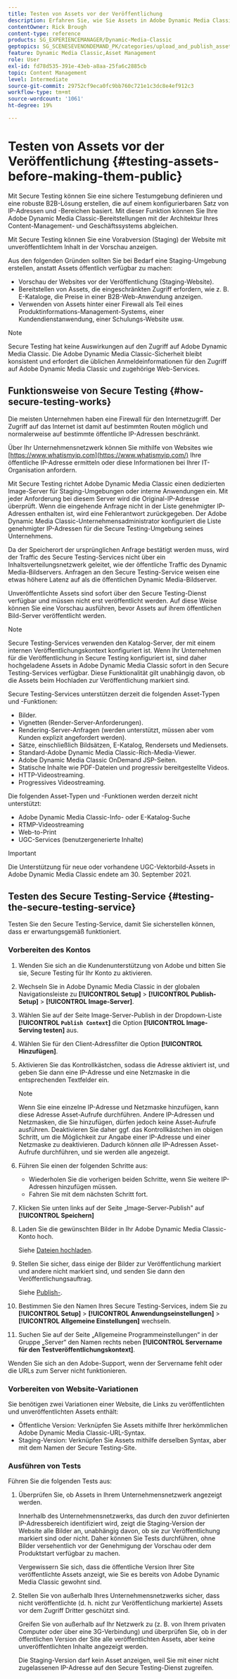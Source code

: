 ```yaml
---
title: Testen von Assets vor der Veröffentlichung
description: Erfahren Sie, wie Sie Assets in Adobe Dynamic Media Classic testen können, bevor Sie sie veröffentlichen.
contentOwner: Rick Brough
content-type: reference
products: SG_EXPERIENCEMANAGER/Dynamic-Media-Classic
geptopics: SG_SCENESEVENONDEMAND_PK/categories/upload_and_publish_assets
feature: Dynamic Media Classic,Asset Management
role: User
exl-id: fd78d535-391e-43eb-a8aa-25fa6c2885cb
topic: Content Management
level: Intermediate
source-git-commit: 29752cf9eca0fc9bb760c721e1c3dc8e4ef912c3
workflow-type: tm+mt
source-wordcount: '1061'
ht-degree: 19%

---
```


# Testen von Assets vor der Veröffentlichung {#testing-assets-before-making-them-public}

Mit Secure Testing können Sie eine sichere Testumgebung definieren und eine robuste B2B-Lösung erstellen, die auf einem konfigurierbaren Satz von IP-Adressen und -Bereichen basiert. Mit dieser Funktion können Sie Ihre Adobe Dynamic Media Classic-Bereitstellungen mit der Architektur Ihres Content-Management- und Geschäftssystems abgleichen.

Mit Secure Testing können Sie eine Vorabversion (Staging) der Website mit unveröffentlichtem Inhalt in der Vorschau anzeigen.

Aus den folgenden Gründen sollten Sie bei Bedarf eine Staging-Umgebung erstellen, anstatt Assets öffentlich verfügbar zu machen:

* Vorschau der Websites vor der Veröffentlichung (Staging-Website).
* Bereitstellen von Assets, die eingeschränkten Zugriff erfordern, wie z. B. E-Kataloge, die Preise in einer B2B-Web-Anwendung anzeigen.
* Verwenden von Assets hinter einer Firewall als Teil eines Produktinformations-Management-Systems, einer Kundendienstanwendung, einer Schulungs-Website usw.

>[!NOTE]
>
>Secure Testing hat keine Auswirkungen auf den Zugriff auf Adobe Dynamic Media Classic. Die Adobe Dynamic Media Classic-Sicherheit bleibt konsistent und erfordert die üblichen Anmeldeinformationen für den Zugriff auf Adobe Dynamic Media Classic und zugehörige Web-Services.

## Funktionsweise von Secure Testing {#how-secure-testing-works}

Die meisten Unternehmen haben eine Firewall für den Internetzugriff. Der Zugriff auf das Internet ist damit auf bestimmten Routen möglich und normalerweise auf bestimmte öffentliche IP-Adressen beschränkt.

Über Ihr Unternehmensnetzwerk können Sie mithilfe von Websites wie [https://www.whatismyip.com](https://www.whatismyip.com/) Ihre öffentliche IP-Adresse ermitteln oder diese Informationen bei Ihrer IT-Organisation anfordern.

Mit Secure Testing richtet Adobe Dynamic Media Classic einen dedizierten Image-Server für Staging-Umgebungen oder interne Anwendungen ein. Mit jeder Anforderung bei diesem Server wird die Original-IP-Adresse überprüft. Wenn die eingehende Anfrage nicht in der Liste genehmigter IP-Adressen enthalten ist, wird eine Fehlerantwort zurückgegeben. Der Adobe Dynamic Media Classic-Unternehmensadministrator konfiguriert die Liste genehmigter IP-Adressen für die Secure Testing-Umgebung seines Unternehmens.

Da der Speicherort der ursprünglichen Anfrage bestätigt werden muss, wird der Traffic des Secure Testing-Services nicht über ein Inhaltsverteilungsnetzwerk geleitet, wie der öffentliche Traffic des Dynamic Media-Bildservers. Anfragen an den Secure Testing-Service weisen eine etwas höhere Latenz auf als die öffentlichen Dynamic Media-Bildserver.

Unveröffentlichte Assets sind sofort über den Secure Testing-Dienst verfügbar und müssen nicht erst veröffentlicht werden. Auf diese Weise können Sie eine Vorschau ausführen, bevor Assets auf ihrem öffentlichen Bild-Server veröffentlicht werden.

>[!NOTE]
>
>Secure Testing-Services verwenden den Katalog-Server, der mit einem internen Veröffentlichungskontext konfiguriert ist. Wenn Ihr Unternehmen für die Veröffentlichung in Secure Testing konfiguriert ist, sind daher hochgeladene Assets in Adobe Dynamic Media Classic sofort in den Secure Testing-Services verfügbar. Diese Funktionalität gilt unabhängig davon, ob die Assets beim Hochladen zur Veröffentlichung markiert sind.

Secure Testing-Services unterstützen derzeit die folgenden Asset-Typen und -Funktionen:

<!-- 

Comment Type: remark
Last Modified By: unknown unknown 
Last Modified Date: 

<p>Added videos to list below 9/11/2012. Moved "Render Server requests" from unsupported to supported, listed below on 3/15/2016 as per email from Cynthia March 11, 2016)</p>

 -->

* Bilder.
* Vignetten (Render-Server-Anforderungen).
* Rendering-Server-Anfragen (werden unterstützt, müssen aber vom Kunden explizit angefordert werden).
* Sätze, einschließlich Bildsätzen, E-Katalog, Rendersets und Mediensets.
* Standard-Adobe Dynamic Media Classic-Rich-Media-Viewer.
* Adobe Dynamic Media Classic OnDemand JSP-Seiten.
* Statische Inhalte wie PDF-Dateien und progressiv bereitgestellte Videos.
* HTTP-Videostreaming.
* Progressives Videostreaming.

Die folgenden Asset-Typen und -Funktionen werden derzeit nicht unterstützt:

* Adobe Dynamic Media Classic-Info- oder E-Katalog-Suche
* RTMP-Videostreaming
* Web-to-Print
* UGC-Services (benutzergenerierte Inhalte)

>[!IMPORTANT]
>
>Die Unterstützung für neue oder vorhandene UGC-Vektorbild-Assets in Adobe Dynamic Media Classic endete am 30. September 2021.

## Testen des Secure Testing-Service {#testing-the-secure-testing-service}

Testen Sie den Secure Testing-Service, damit Sie sicherstellen können, dass er erwartungsgemäß funktioniert.

<!-- >[!NOTE]
>
>*If you do not mention any IPs under **[!UICONTROL Setup]** > **[!UICONTROL Application Setup]** > **[!UICONTROL Publish Setup]** > **[!UICONTROL Image Server]** > **[!UICONTROL Test Image Service]***: If you add an IP only, that IP is able to call the assets and no other IP are allowed to make the calls. As long there is no IP mentioned under that section, all IPs are allowed to make the calls for the assets, and they show up. -->

### Vorbereiten des Kontos

<!-- 

Comment Type: remark
Last Modified By: unknown unknown 
Last Modified Date: 

<p>RB: Rewrote entire steps under "Prepare your account" 9/10/2012</p>

 -->

1. Wenden Sie sich an die Kundenunterstützung von Adobe und bitten Sie sie, Secure Testing für Ihr Konto zu aktivieren.
1. Wechseln Sie in Adobe Dynamic Media Classic in der globalen Navigationsleiste zu **[!UICONTROL Setup]** > **[!UICONTROL Publish-Setup]** > **[!UICONTROL Image-Server]**.
1. Wählen Sie auf der Seite Image-Server-Publish in der Dropdown-Liste **[!UICONTROL `Publish Context`]** die Option **[!UICONTROL Image-Serving testen]** aus.
1. Wählen Sie für den Client-Adressfilter die Option **[!UICONTROL Hinzufügen]**.
1. Aktivieren Sie das Kontrollkästchen, sodass die Adresse aktiviert ist, und geben Sie dann eine IP-Adresse und eine Netzmaske in die entsprechenden Textfelder ein.

   >[!NOTE]
   >
   >Wenn Sie eine einzelne IP-Adresse und Netzmaske hinzufügen, kann diese Adresse Asset-Aufrufe durchführen. Andere IP-Adressen und Netzmasken, die Sie hinzufügen, dürfen jedoch keine Asset-Aufrufe ausführen. Deaktivieren Sie daher ggf. das Kontrollkästchen im obigen Schritt, um die Möglichkeit zur Angabe einer IP-Adresse und einer Netzmaske zu deaktivieren. Dadurch können *alle* IP-Adressen Asset-Aufrufe durchführen, und sie werden alle angezeigt.

1. Führen Sie einen der folgenden Schritte aus:
   * Wiederholen Sie die vorherigen beiden Schritte, wenn Sie weitere IP-Adressen hinzufügen müssen.
   * Fahren Sie mit dem nächsten Schritt fort.
1. Klicken Sie unten links auf der Seite „Image-Server-Publish&quot; auf **[!UICONTROL Speichern]**
1. Laden Sie die gewünschten Bilder in Ihr Adobe Dynamic Media Classic-Konto hoch.

   Siehe [Dateien hochladen](uploading-files.md#uploading_files).

1. Stellen Sie sicher, dass einige der Bilder zur Veröffentlichung markiert und andere nicht markiert sind, und senden Sie dann den Veröffentlichungsauftrag.

   Siehe [Publish-](publishing-files.md#publishing_files).

1. Bestimmen Sie den Namen Ihres Secure Testing-Services, indem Sie zu **[!UICONTROL Setup]** > **[!UICONTROL Anwendungseinstellungen]** > **[!UICONTROL Allgemeine Einstellungen]** wechseln.
1. Suchen Sie auf der Seite „Allgemeine Programmeinstellungen“ in der Gruppe „Server“ den Namen rechts neben **[!UICONTROL Servername für den Testveröffentlichungskontext]**.

Wenden Sie sich an den Adobe-Support, wenn der Servername fehlt oder die URLs zum Server nicht funktionieren.

### Vorbereiten von Website-Variationen

Sie benötigen zwei Variationen einer Website, die Links zu veröffentlichten und unveröffentlichten Assets enthält:

* Öffentliche Version: Verknüpfen Sie Assets mithilfe Ihrer herkömmlichen Adobe Dynamic Media Classic-URL-Syntax.
* Staging-Version: Verknüpfen Sie Assets mithilfe derselben Syntax, aber mit dem Namen der Secure Testing-Site.

### Ausführen von Tests

Führen Sie die folgenden Tests aus:

1. Überprüfen Sie, ob Assets in Ihrem Unternehmensnetzwerk angezeigt werden.

   Innerhalb des Unternehmensnetzwerks, das durch den zuvor definierten IP-Adressbereich identifiziert wird, zeigt die Staging-Version der Website alle Bilder an, unabhängig davon, ob sie zur Veröffentlichung markiert sind oder nicht. Daher können Sie Tests durchführen, ohne Bilder versehentlich vor der Genehmigung der Vorschau oder dem Produktstart verfügbar zu machen.

   Vergewissern Sie sich, dass die öffentliche Version Ihrer Site veröffentlichte Assets anzeigt, wie Sie es bereits von Adobe Dynamic Media Classic gewohnt sind.

1. Stellen Sie von außerhalb Ihres Unternehmensnetzwerks sicher, dass nicht veröffentlichte (d. h. nicht zur Veröffentlichung markierte) Assets vor dem Zugriff Dritter geschützt sind.

   Greifen Sie von außerhalb auf Ihr Netzwerk zu (z. B. von Ihrem privaten Computer oder über eine 3G-Verbindung) und überprüfen Sie, ob in der öffentlichen Version der Site alle veröffentlichten Assets, aber keine unveröffentlichten Inhalte angezeigt werden.

   Die Staging-Version darf kein Asset anzeigen, weil Sie mit einer nicht zugelassenen IP-Adresse auf den Secure Testing-Dienst zugreifen.
